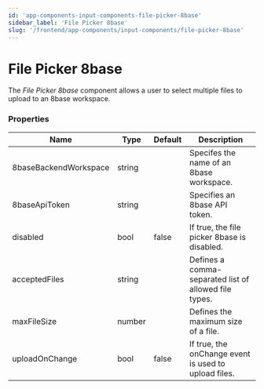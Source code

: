 ```yaml
---
id: 'app-components-input-components-file-picker-8base'
sidebar_label: 'File Picker 8base'
slug: '/frontend/app-components/input-components/file-picker-8base'
---
```


# File Picker 8base
The *File Picker 8base* component allows a user to select multiple files to upload to an 8base workspace.

### Properties
<table>
<thead>
<tr><th>Name</th><th>Type</th><th>Default</th><th>Description</th></tr>
</thead>
<tbody>
<tr><td>8baseBackendWorkspace</td><td>string</td><td></td><td>Specifes the name of an 8base workspace.</td></tr>
<tr><td>8baseApiToken</td><td>string</td><td></td><td>Specifies an 8base API token.</td></tr>
<tr><td>disabled</td><td>bool</td><td>false</td><td>If true, the file picker 8base is disabled.</td></tr>
<tr><td>acceptedFiles</td><td>string</td><td></td><td>Defines a comma-separated list of allowed file types.</td></tr>
<tr><td>maxFileSize</td><td>number</td><td></td><td>Defines the maximum size of a file.</td></tr>
<tr><td>uploadOnChange</td><td>bool</td><td>false</td><td>If true, the onChange event is used to upload files.</td></tr>
</tbody>
</table>
